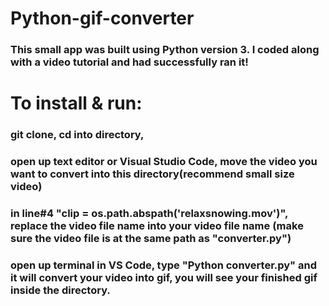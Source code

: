 # Python-gif-converter
### This small app was built using Python version 3.  I coded along with a video tutorial and had successfully ran it!

# To install & run:
### git clone, cd into directory, 
### open up text editor or Visual Studio Code, move the video you want to convert into this directory(recommend small size video)
### in line#4 "clip = os.path.abspath('relaxsnowing.mov')", replace the video file name into your video file name (make sure the video file is at the same path as "converter.py")
### open up terminal in VS Code, type "Python converter.py" and it will convert your video into gif, you will see your finished gif inside the directory.
